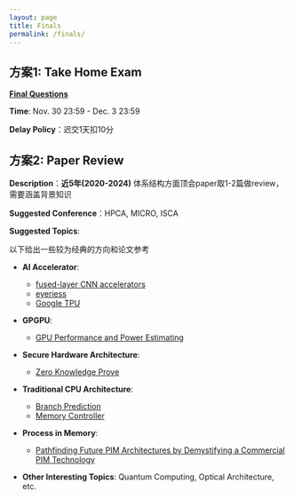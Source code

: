 ```yaml
---
layout: page
title: Finals
permalink: /finals/
---
```

## 方案1: Take Home Exam

[**Final Questions**](/2024Fall/static_files/Assignments/Final.pdf)

**Time**: Nov. 30 23:59 - Dec. 3 23:59

**Delay Policy**：迟交1天扣10分

## 方案2: Paper Review

**Description**：**近5年(2020-2024)** 体系结构方面顶会paper取1-2篇做review，需要涵盖背景知识

**Suggested Conference**：HPCA, MICRO, ISCA

**Suggested Topics**:

以下给出一些较为经典的方向和论文参考

- **AI Accelerator**: 
    
    * [fused-layer CNN accelerators](https://ieeexplore.ieee.org/document/7783725/)
    * [eyeriess](https://dl.acm.org/doi/10.1145/3007787.3001177)
    * [Google TPU](https://research.google/pubs/in-datacenter-performance-analysis-of-a-tensor-processing-unit/)

- **GPGPU**:

    * [GPU Performance and Power Estimating](https://ieeexplore.ieee.org/document/7056063)

- **Secure Hardware Architecture**:

    * [Zero Knowledge Prove](https://ieeexplore.ieee.org/document/9499783)

- **Traditional CPU Architecture**:

    * [Branch Prediction](https://ieeexplore.ieee.org/abstract/document/742770)
    * [Memory Controller](https://ieeexplore.ieee.org/document/6835956)

- **Process in Memory**:

    * [Pathfinding Future PIM Architectures by Demystifying a Commercial PIM Technology](https://arxiv.org/abs/2308.00846)

- **Other Interesting Topics**: Quantum Computing, Optical Architecture, etc.